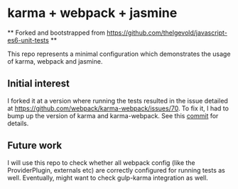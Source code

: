 # karma + webpack + jasmine

** Forked and bootstrapped from https://github.com/thelgevold/javascript-es6-unit-tests **

This repo represents a minimal configuration which demonstrates the usage of karma, webpack and jasmine.

## Initial interest

I forked it at a version where running the tests resulted in the issue detailed at https://github.com/webpack/karma-webpack/issues/70.
To fix it, I had to bump up the version of karma and karma-webpack.  See this [commit](https://github.com/late-warrior/javascript-es6-unit-tests/commit/74d78519019422d67dcf163cea0eba9e1ff7aa73) for details.

## Future work

I will use this repo to check whether all webpack config (like the ProviderPlugin, externals etc) are correctly
configured for running tests as well.  Eventually, might want to check gulp-karma integration as well.
